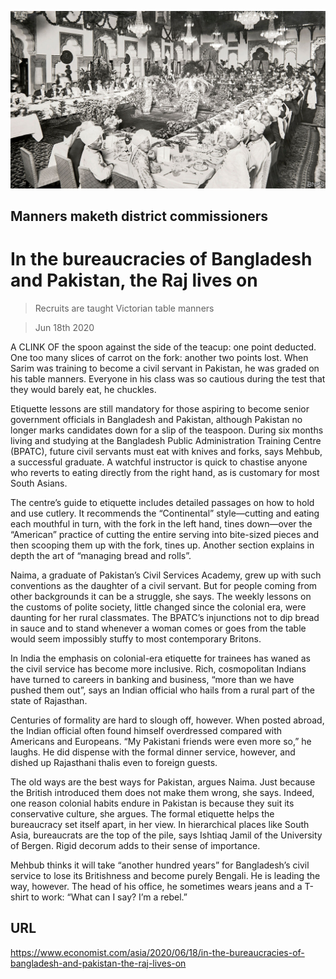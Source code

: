 ![](./images/20200620_ASP001_0.jpg)

## Manners maketh district commissioners

# In the bureaucracies of Bangladesh and Pakistan, the Raj lives on

> Recruits are taught Victorian table manners

> Jun 18th 2020

A  CLINK OF the spoon against the side of the teacup: one point deducted. One too many slices of carrot on the fork: another two points lost. When Sarim was training to become a civil servant in Pakistan, he was graded on his table manners. Everyone in his class was so cautious during the test that they would barely eat, he chuckles.

Etiquette lessons are still mandatory for those aspiring to become senior government officials in Bangladesh and Pakistan, although Pakistan no longer marks candidates down for a slip of the teaspoon. During six months living and studying at the Bangladesh Public Administration Training Centre (BPATC), future civil servants must eat with knives and forks, says Mehbub, a successful graduate. A watchful instructor is quick to chastise anyone who reverts to eating directly from the right hand, as is customary for most South Asians.

The centre’s guide to etiquette includes detailed passages on how to hold and use cutlery. It recommends the “Continental” style—cutting and eating each mouthful in turn, with the fork in the left hand, tines down—over the “American” practice of cutting the entire serving into bite-sized pieces and then scooping them up with the fork, tines up. Another section explains in depth the art of “managing bread and rolls”.

Naima, a graduate of Pakistan’s Civil Services Academy, grew up with such conventions as the daughter of a civil servant. But for people coming from other backgrounds it can be a struggle, she says. The weekly lessons on the customs of polite society, little changed since the colonial era, were daunting for her rural classmates. The BPATC’s injunctions not to dip bread in sauce and to stand whenever a woman comes or goes from the table would seem impossibly stuffy to most contemporary Britons.

In India the emphasis on colonial-era etiquette for trainees has waned as the civil service has become more inclusive. Rich, cosmopolitan Indians have turned to careers in banking and business, “more than we have pushed them out”, says an Indian official who hails from a rural part of the state of Rajasthan.

Centuries of formality are hard to slough off, however. When posted abroad, the Indian official often found himself overdressed compared with Americans and Europeans. “My Pakistani friends were even more so,” he laughs. He did dispense with the formal dinner service, however, and dished up Rajasthani thalis even to foreign guests.

The old ways are the best ways for Pakistan, argues Naima. Just because the British introduced them does not make them wrong, she says. Indeed, one reason colonial habits endure in Pakistan is because they suit its conservative culture, she argues. The formal etiquette helps the bureaucracy set itself apart, in her view. In hierarchical places like South Asia, bureaucrats are the top of the pile, says Ishtiaq Jamil of the University of Bergen. Rigid decorum adds to their sense of importance.

Mehbub thinks it will take “another hundred years” for Bangladesh’s civil service to lose its Britishness and become purely Bengali. He is leading the way, however. The head of his office, he sometimes wears jeans and a T-shirt to work: “What can I say? I’m a rebel.”

## URL

https://www.economist.com/asia/2020/06/18/in-the-bureaucracies-of-bangladesh-and-pakistan-the-raj-lives-on
